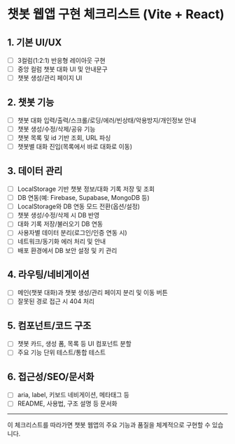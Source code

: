 # 챗봇 웹앱 구현 체크리스트 (Vite + React)

## 1. 기본 UI/UX
- [ ] 3컬럼(1:2:1) 반응형 레이아웃 구현
- [ ] 중앙 컬럼 챗봇 대화 UI 및 안내문구
- [ ] 챗봇 생성/관리 페이지 UI

## 2. 챗봇 기능
- [ ] 챗봇 대화 입력/출력/스크롤/로딩/에러/빈상태/악용방지/개인정보 안내
- [ ] 챗봇 생성/수정/삭제/공유 기능
- [ ] 챗봇 목록 및 id 기반 조회, URL 파싱
- [ ] 챗봇별 대화 진입(목록에서 바로 대화로 이동)

## 3. 데이터 관리
- [ ] LocalStorage 기반 챗봇 정보/대화 기록 저장 및 조회
- [ ] DB 연동(예: Firebase, Supabase, MongoDB 등)
- [ ] LocalStorage와 DB 연동 모드 전환(옵션/설정)
- [ ] 챗봇 생성/수정/삭제 시 DB 반영
- [ ] 대화 기록 저장/불러오기 DB 연동
- [ ] 사용자별 데이터 분리(로그인/인증 연동 시)
- [ ] 네트워크/동기화 에러 처리 및 안내
- [ ] 배포 환경에서 DB 보안 설정 및 키 관리

## 4. 라우팅/네비게이션
- [ ] 메인(챗봇 대화)과 챗봇 생성/관리 페이지 분리 및 이동 버튼
- [ ] 잘못된 경로 접근 시 404 처리

## 5. 컴포넌트/코드 구조
- [ ] 챗봇 카드, 생성 폼, 목록 등 UI 컴포넌트 분할
- [ ] 주요 기능 단위 테스트/통합 테스트

## 6. 접근성/SEO/문서화
- [ ] aria, label, 키보드 네비게이션, 메타태그 등
- [ ] README, 사용법, 구조 설명 등 문서화

---

이 체크리스트를 따라가면 챗봇 웹앱의 주요 기능과 품질을 체계적으로 구현할 수 있습니다.
